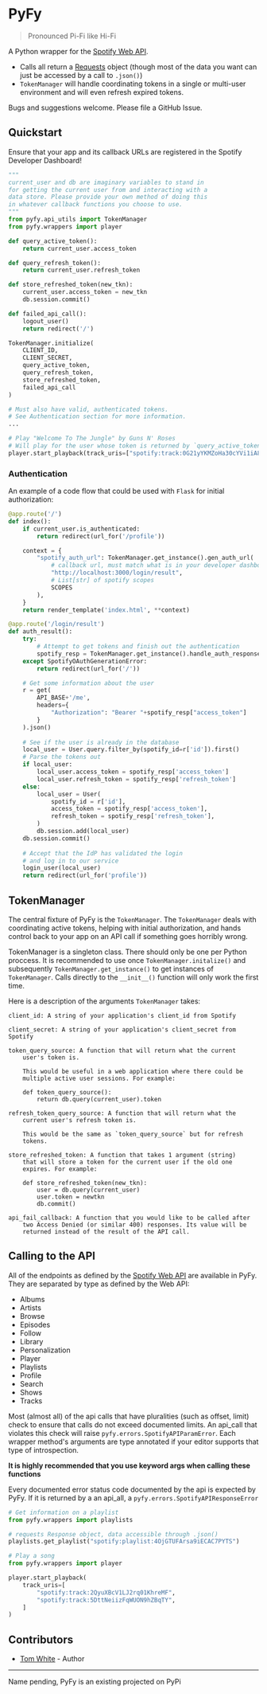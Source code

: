 # PyFy
> Pronounced Pi-Fi like Hi-Fi

A Python wrapper for the [Spotify Web API](https://developer.spotify.com/documentation/web-api/).

* Calls all return a [Requests](https://requests.readthedocs.io/en/master/) object (though most of the data you want can just be accessed by a call to `.json()`)
* `TokenManager` will handle coordinating tokens in a single or multi-user environment and will even refresh expired tokens.

Bugs and suggestions welcome. Please file a GitHub Issue.

## Quickstart

Ensure that your app and its callback URLs are registered in the Spotify Developer Dashboard!

```python
"""
current_user and db are imaginary variables to stand in
for getting the current user from and interacting with a
data store. Please provide your own method of doing this
in whatever callback functions you choose to use.
"""
from pyfy.api_utils import TokenManager
from pyfy.wrappers import player

def query_active_token():
    return current_user.access_token

def query_refresh_token():
    return current_user.refresh_token

def store_refreshed_token(new_tkn):
    current_user.access_token = new_tkn
    db.session.commit()

def failed_api_call():
    logout_user()
    return redirect('/')

TokenManager.initialize(
    CLIENT_ID,
    CLIENT_SECRET,
    query_active_token,
    query_refresh_token,
    store_refreshed_token,
    failed_api_call
)

# Must also have valid, authenticated tokens.
# See Authentication section for more information.
...

# Play "Welcome To The Jungle" by Guns N' Roses
# Will play for the user whose token is returned by `query_active_token()`
player.start_playback(track_uris=["spotify:track:0G21yYKMZoHa30cYVi1iA8"])
```
### Authentication

An example of a code flow that could be used with `Flask` for initial authorization:
```python
@app.route('/')
def index():
    if current_user.is_authenticated:
        return redirect(url_for('/profile'))

    context = {
        "spotify_auth_url": TokenManager.get_instance().gen_auth_url(
            # callback url, must match what is in your developer dashboard
            "http://localhost:3000/login/result", 
            # List[str] of spotify scopes
            SCOPES 
        ),
    }
    return render_template('index.html', **context)

@app.route('/login/result')
def auth_result():
    try:
        # Attempt to get tokens and finish out the authentication
        spotify_resp = TokenManager.get_instance().handle_auth_response(request.url)
    except SpotifyOAuthGenerationError:
        return redirect(url_for('/'))

    # Get some information about the user
    r = get(
        API_BASE+'/me',
        headers={
            "Authorization": "Bearer "+spotify_resp["access_token"]
        }
    ).json()
    
    # See if the user is already in the database
    local_user = User.query.filter_by(spotify_id=r['id']).first()
    # Parse the tokens out
    if local_user:
        local_user.access_token = spotify_resp['access_token']
        local_user.refresh_token = spotify_resp['refresh_token']
    else:
        local_user = User(
            spotify_id = r['id'],
            access_token = spotify_resp['access_token'],
            refresh_token = spotify_resp['refresh_token'],
        )
        db.session.add(local_user)
    db.session.commit()
    
    # Accept that the IdP has validated the login
    # and log in to our service
    login_user(local_user)
    return redirect(url_for('profile'))
```

## TokenManager
The central fixture of PyFy is the `TokenManager`. The `TokenManager` deals with coordinating active tokens,
helping with initial authorization, and hands control back to your app on an API call if something goes horribly wrong.

TokenManager is a singleton class.
There should only be one per Python proccess.
It is recommended to use once `TokenManager.initalize()` and subsequently `TokenManager.get_instance()` to get instances of `TokenManager`.
Calls directly to the `__init__()` function will only work the first time.

Here is a description of the arguments `TokenManager` takes:
```
client_id: A string of your application's client_id from Spotify

client_secret: A string of your application's client_secret from Spotify

token_query_source: A function that will return what the current
    user's token is.

    This would be useful in a web application where there could be
    multiple active user sessions. For example:

    def token_query_source():
        return db.query(current_user).token

refresh_token_query_source: A function that will return what the
    current user's refresh token is.

    This would be the same as `token_query_source` but for refresh
    tokens.

store_refreshed_token: A function that takes 1 argument (string)
    that will store a token for the current user if the old one
    expires. For example:
    
    def store_refreshed_token(new_tkn):
        user = db.query(current_user)
        user.token = newtkn
        db.commit()

api_fail_callback: A function that you would like to be called after
    two Access Denied (or similar 400) responses. Its value will be
    returned instead of the result of the API call.
```

## Calling to the API
All of the endpoints as defined by the [Spotify Web API](https://developer.spotify.com/documentation/web-api/reference/) are available in PyFy.
They are separated by type as defined by the Web API:
* Albums
* Artists
* Browse
* Episodes
* Follow
* Library
* Personalization
* Player
* Playlists
* Profile
* Search
* Shows
* Tracks

Most (almost all) of the api calls that have pluralities (such as offset, limit) check to ensure that calls do not exceed documented limits.
An api_call that violates this check will raise `pyfy.errors.SpotifyAPIParamError`.
Each wrapper method's arguments are type annotated if your editor supports that type of introspection.

**It is highly recommended that you use keyword args when calling these functions**

Every documented error status code documented by the api is expected by PyFy.
If it is returned by a an api_all, a `pyfy.errors.SpotifyAPIResponseError`

```python
# Get information on a playlist
from pyfy.wrappers import playlists

# requests Response object, data accessible through .json()
playlists.get_playlist("spotify:playlist:4OjGTUFArsa9iECAC7PYTS")

# Play a song
from pyfy.wrappers import player

player.start_playback(
    track_uris=[
        "spotify:track:2QyuXBcV1LJ2rq01KhreMF",
        "spotify:track:5DttNeiizFqWUON9hZBqTY",
    ]
)
```

## Contributors
* [Tom White](https://github.com/tmwbook) - Author

---
Name pending, PyFy is an existing projected on PyPi